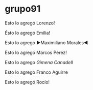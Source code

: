 # grupo91
Esto lo agregó Lorenzo!

Ésto lo agregó Emilia!

Esto lo agregó  ►Maximiliano Morales◄

Esto lo agregó Marcos Perez!

Esto lo agrego *Gimena Canadell* 

Esto lo agrego Franco Aguirre

Esto lo agregó Rocío! 